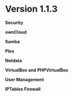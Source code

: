 # **Version 1.1.3**

**Security**


**ownCloud**


**Samba**


**Plex**


**Netdata**


**VirtualBox and PHPVirtualBox**


**User Management**


**IPTables Firewall**


